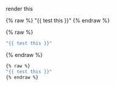 render this

{% raw %}
"{{ test this }}"
{% endraw %}


{% raw %}
```bash
"{{ test this }}"
```
{% endraw %}


```bash
{% raw %}
"{{ test this }}"
{% endraw %}
```
